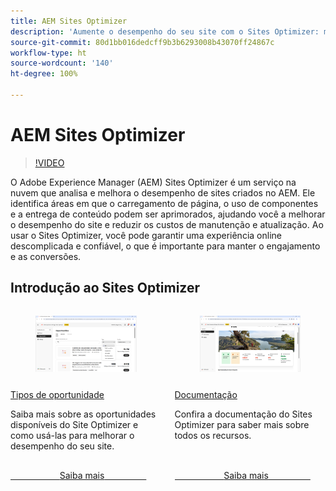 ```yaml
---
title: AEM Sites Optimizer
description: 'Aumente o desempenho do seu site com o Sites Optimizer: melhore a velocidade, reduza custos e intensifique a confiabilidade para melhorar o engajamento.'
source-git-commit: 80d1bb016dedcff9b3b6293008b43070ff24867c
workflow-type: ht
source-wordcount: '140'
ht-degree: 100%

---
```



# AEM Sites Optimizer

>[!VIDEO](https://video.tv.adobe.com/v/3455085/?learn=on&enablevpops)

O Adobe Experience Manager (AEM) Sites Optimizer é um serviço na nuvem que analisa e melhora o desempenho de sites criados no AEM. Ele identifica áreas em que o carregamento de página, o uso de componentes e a entrega de conteúdo podem ser aprimorados, ajudando você a melhorar o desempenho do site e reduzir os custos de manutenção e atualização. Ao usar o Sites Optimizer, você pode garantir uma experiência online descomplicada e confiável, o que é importante para manter o engajamento e as conversões.

## Introdução ao Sites Optimizer

<!-- CARDS 

* ./opportunity-types/overview.md
   {title=Opportunity types}
   {description = Learn about the available Site Optimizer opportunities and how to use them to improve your site's performance.}
* ./documentation/overview.md
  * {title=Documentation}
  * {description=Explore the Sites Optimizer documentation to learn about all its capabilities.}

-->
<!-- START CARDS HTML - DO NOT MODIFY BY HAND -->
<div class="columns">
    <div class="column is-half-tablet is-half-desktop is-one-third-widescreen" aria-label="Opportunity types">
        <div class="card" style="height: 100%; display: flex; flex-direction: column; height: 100%;">
            <div class="card-image">
                <figure class="image x-is-16by9">
                    <a href="./opportunity-types/overview.md" title="Tipos de oportunidade" target="_blank" rel="referrer">
                        <img class="is-bordered-r-small" src="opportunity-types/assets/overview/hero.png" alt="Tipos de oportunidade"
                             style="width: 100%; aspect-ratio: 16 / 9; object-fit: cover; overflow: hidden; display: block; margin: auto;">
                    </a>
                </figure>
            </div>
            <div class="card-content is-padded-small" style="display: flex; flex-direction: column; flex-grow: 1; justify-content: space-between;">
                <div class="top-card-content">
                    <p class="headline is-size-6 has-text-weight-bold">
                        <a href="./opportunity-types/overview.md" target="_blank" rel="referrer" title="Tipos de oportunidade">Tipos de oportunidade</a>
                    </p>
                    <p class="is-size-6">Saiba mais sobre as oportunidades disponíveis do Site Optimizer e como usá-las para melhorar o desempenho do seu site.</p>
                </div>
                <a href="./opportunity-types/overview.md" target="_blank" rel="referrer" class="spectrum-Button spectrum-Button--outline spectrum-Button--primary spectrum-Button--sizeM" style="align-self: flex-start; margin-top: 1rem;">
                    <span class="spectrum-Button-label has-no-wrap has-text-weight-bold">Saiba mais</span>
                </a>
            </div>
        </div>
    </div>
    <div class="column is-half-tablet is-half-desktop is-one-third-widescreen" aria-label="Documentation">
        <div class="card" style="height: 100%; display: flex; flex-direction: column; height: 100%;">
            <div class="card-image">
                <figure class="image x-is-16by9">
                    <a href="./documentation/overview.md" title="Documentação" target="_blank" rel="referrer">
                        <img class="is-bordered-r-small" src="documentation/assets/overview/hero.png" alt="Documentação"
                             style="width: 100%; aspect-ratio: 16 / 9; object-fit: cover; overflow: hidden; display: block; margin: auto;">
                    </a>
                </figure>
            </div>
            <div class="card-content is-padded-small" style="display: flex; flex-direction: column; flex-grow: 1; justify-content: space-between;">
                <div class="top-card-content">
                    <p class="headline is-size-6 has-text-weight-bold">
                        <a href="./documentation/overview.md" target="_blank" rel="referrer" title="Documentação">Documentação</a>
                    </p>
                    <p class="is-size-6">Confira a documentação do Sites Optimizer para saber mais sobre todos os recursos.</p>
                </div>
                <a href="./documentation/overview.md" target="_blank" rel="referrer" class="spectrum-Button spectrum-Button--outline spectrum-Button--primary spectrum-Button--sizeM" style="align-self: flex-start; margin-top: 1rem;">
                    <span class="spectrum-Button-label has-no-wrap has-text-weight-bold">Saiba mais</span>
                </a>
            </div>
        </div>
    </div>
</div>
<!-- END CARDS HTML - DO NOT MODIFY BY HAND -->
